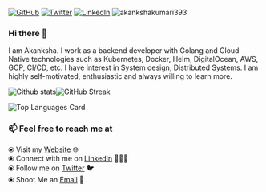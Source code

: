 <p>
	<a href="https://github.com/akankshakumari393"><img src="https://img.shields.io/github/followers/akankshakumari393.svg?label=GitHub&style=social" alt="GitHub"></a>
	<a href="https://twitter.com/AkankshaK97"><img src="https://img.shields.io/twitter/follow/AkankshaK97?label=Twitter&style=social" alt="Twitter"></a>
	<a href="https://www.linkedin.com/in/akanksha-kumari-20b6a1117/"><img src="https://img.shields.io/badge/LinkedIn--_.svg?style=social&logo=linkedin" alt="LinkedIn"></a>
<img src="https://komarev.com/ghpvc/?username=akankshakumari393" alt="akankshakumari393" />
</p>


### Hi there 👋

I am Akanksha. I work as a backend developer with Golang and Cloud Native technologies such as Kubernetes, Docker, Helm, DigitalOcean, AWS, GCP, CI/CD, etc. I have interest in System design, Distributed Systems. I am highly self-motivated, enthusiastic and always willing to learn more.


![Github stats](https://github-readme-stats.vercel.app/api?username=akankshakumari393&show_icons=true&count_private=true)![GitHub Streak](https://github-readme-streak-stats.herokuapp.com?user=akankshakumari393&theme=neon-palenight&hide_border=true)

![Top Languages Card](https://github-readme-stats.vercel.app/api/top-langs/?username=akankshakumari393&layout=compact)

### 📫 Feel free to reach me at 

  ⦿ Visit my [Website](https://akankshakumari393.github.io) 🌐 <br>
  ⦿ Connect with me on [LinkedIn](https://www.linkedin.com/in/akanksha-kumari-20b6a1117/) 👨🏻‍💻 <br>
  ⦿ Follow me on [Twitter](https://twitter.com/AkankshaK97) 🐦 <br>
  ⦿ Shoot Me an [Email](mailto:akankshakumari393@gmail.com) 💌 <br>
